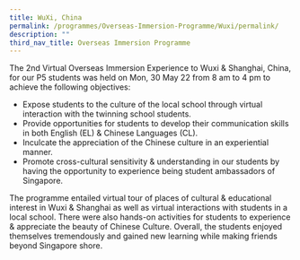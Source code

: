 ```yaml
---
title: WuXi, China
permalink: /programmes/Overseas-Immersion-Programme/Wuxi/permalink/
description: ""
third_nav_title: Overseas Immersion Programme
---
```

The 2nd Virtual Overseas Immersion Experience to Wuxi & Shanghai, China, for our P5 students was held on Mon, 30 May 22 from 8 am to 4 pm to achieve the following objectives: 
* Expose students to the culture of the local school through virtual interaction with the twinning school students. 
* Provide opportunities for students to develop their communication skills in both English (EL) & Chinese Languages (CL). 
* Inculcate the appreciation of the Chinese culture in an experiential manner. 
* Promote cross-cultural sensitivity & understanding in our students by having the opportunity to experience being student ambassadors of Singapore. 

The programme entailed virtual tour of places of cultural & educational interest in Wuxi & Shanghai as well as virtual interactions with students in a local school. There were also hands-on activities for students to experience & appreciate the beauty of Chinese Culture. Overall, the students enjoyed themselves tremendously and gained new learning while making friends beyond Singapore shore.
